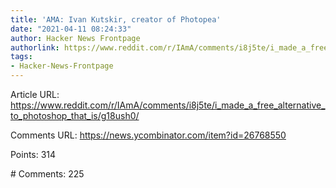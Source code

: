 ```yaml
---
title: 'AMA: Ivan Kutskir, creator of Photopea'
date: "2021-04-11 08:24:33"
author: Hacker News Frontpage
authorlink: https://www.reddit.com/r/IAmA/comments/i8j5te/i_made_a_free_alternative_to_photoshop_that_is/g18ush0/
tags:
- Hacker-News-Frontpage
---
```


<p>Article URL: <a href="https://www.reddit.com/r/IAmA/comments/i8j5te/i_made_a_free_alternative_to_photoshop_that_is/g18ush0/">https://www.reddit.com/r/IAmA/comments/i8j5te/i_made_a_free_alternative_to_photoshop_that_is/g18ush0/</a></p>
<p>Comments URL: <a href="https://news.ycombinator.com/item?id=26768550">https://news.ycombinator.com/item?id=26768550</a></p>
<p>Points: 314</p>
<p># Comments: 225</p>
